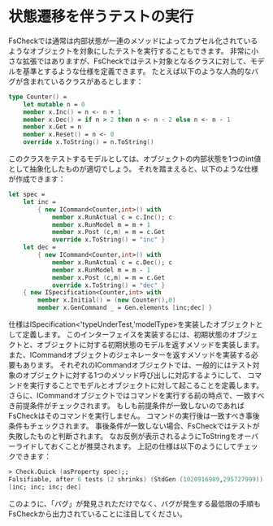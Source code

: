 # 状態遷移を伴うテストの実行

FsCheckでは通常は内部状態が一連のメソッドによってカプセル化されているようなオブジェクトを対象にしたテストを実行することもできます。
非常に小さな拡張ではありますが、FsCheckではテスト対象となるクラスに対して、モデルを基準とするような仕様を定義できます。
たとえば以下のような人為的なバグが含まれているクラスがあるとします：

```fsharp
type Counter() =
    let mutable n = 0
    member x.Inc() = n <- n + 1
    member x.Dec() = if n > 2 then n <- n - 2 else n <- n - 1
    member x.Get = n
    member x.Reset() = n <- 0
    override x.ToString() = n.ToString()
```

このクラスをテストするモデルとしては、オブジェクトの内部状態を1つのint値として抽象化したものが適切でしょう。
それを踏まえると、以下のような仕様が作成できます：

```fsharp
let spec =
    let inc =
        { new ICommand<Counter,int>() with
            member x.RunActual c = c.Inc(); c
            member x.RunModel m = m + 1
            member x.Post (c,m) = m = c.Get
            override x.ToString() = "inc" }
    let dec =
        { new ICommand<Counter,int>() with
            member x.RunActual c = c.Dec(); c
            member x.RunModel m = m - 1
            member x.Post (c,m) = m = c.Get
            override x.ToString() = "dec" }
    { new ISpecification<Counter,int> with
        member x.Initial() = (new Counter(),0)
        member x.GenCommand _ = Gen.elements [inc;dec] }
```

仕様はISpecification<'typeUnderTest,'modelType>を実装したオブジェクトとして定義します。
このインターフェイスを実装するには、初期状態のオブジェクトと、オブジェクトに対する初期状態のモデルを返すメソッドを実装します。
また、ICommandオブジェクトのジェネレーターを返すメソッドを実装する必要もあります。
それぞれのICommandオブジェクトでは、一般的にはテスト対象のオブジェクトに対する1つのメソッド呼び出しに対応するようにして、
コマンドを実行することでモデルとオブジェクトに対して起こることを定義します。
さらに、ICommandオブジェクトではコマンドを実行する前の時点で、一致すべき前提条件がチェックされます。
もしも前提条件が一致しないのであればFsCheckはそのコマンドを実行しません。
コマンドの実行後は一致すべき事後条件もチェックされます。
事後条件が一致しない場合、FsCheckではテストが失敗したものと判断されます。
なお反例が表示されるようにToStringをオーバーライドしておくことが推奨されます。
上記の仕様は以下のようにしてチェックできます：

```fsharp
> Check.Quick (asProperty spec);;
Falsifiable, after 6 tests (2 shrinks) (StdGen (1020916989,295727999)):
[inc; inc; inc; dec]
```

このように、「バグ」が発見されただけでなく、バグが発生する最低限の手順もFsCheckから出力されていることに注目してください。
